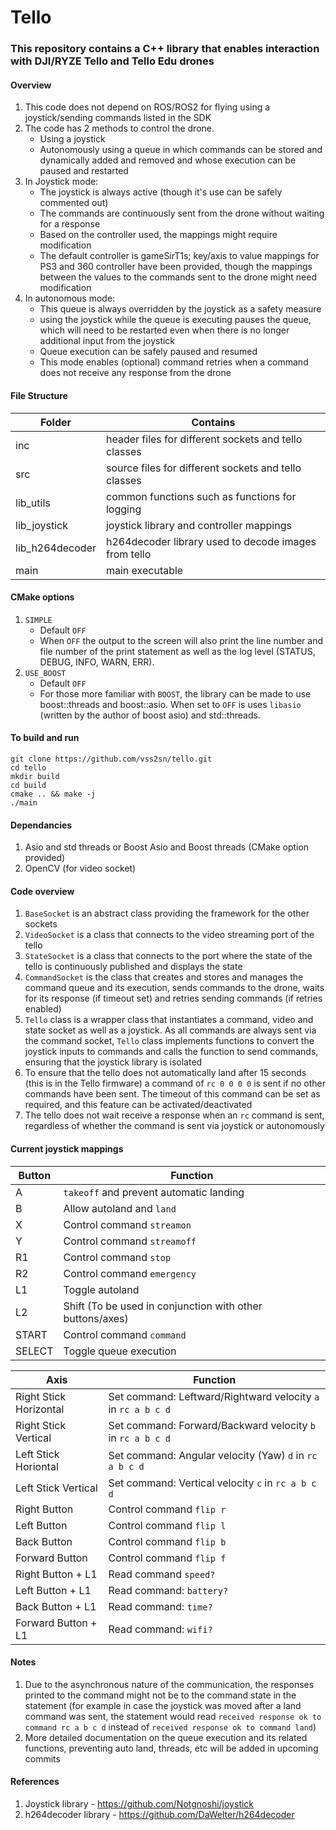 # Tello #

### This repository contains a C++ library that enables interaction with DJI/RYZE Tello and Tello Edu drones ###

#### Overview ####
1. This code does not depend on ROS/ROS2 for flying using a joystick/sending commands listed in the SDK
2. The code has 2 methods to control the drone.
    - Using a joystick
    - Autonomously using a queue in which commands can be stored and dynamically added and removed and whose execution can be paused and restarted
3. In Joystick mode:
    - The joystick is always active (though it's use can be safely commented out)
    - The commands are continuously sent from the drone without waiting for a response
    - Based on the controller used, the mappings might require modification
    - The default controller is gameSirT1s; key/axis to value mappings for PS3 and 360 controller have been provided, though the mappings between the values to the commands sent to the drone might need modification
4. In autonomous mode:
    - This queue is always overridden by the joystick as a safety measure
    - using the joystick while the queue is executing pauses the queue, which will need to be restarted even when there is no longer additional input from the joystick
    - Queue execution can be safely paused and resumed
    - This mode enables (optional) command retries when a command does not receive any response from the drone

#### File Structure ####

|Folder|Contains|
|-------------|-------------|
| inc  | header files for different sockets and tello classes |
| src  | source files for different sockets and tello classes |
| lib_utils | common functions such as functions for logging |
| lib_joystick | joystick library and controller mappings |
| lib_h264decoder | h264decoder library used to decode images from tello |
| main | main executable |

#### CMake options ####
1. `SIMPLE`
    - Default `OFF`
    - When `OFF` the output to the screen will also print the line number and file number of the print statement as well as the log level (STATUS, DEBUG, INFO, WARN, ERR).
2. `USE_BOOST`
    - Default `OFF`
    - For those more familiar with `BOOST`, the library can be made to use boost::threads and boost::asio. When set to `OFF` is uses `libasio` (written by the author of boost asio) and std::threads.

#### To build and run ####
    git clone https://github.com/vss2sn/tello.git  
    cd tello  
    mkdir build  
    cd build  
    cmake .. && make -j
    ./main  

#### Dependancies ####
1. Asio and std threads or Boost Asio and Boost threads (CMake option provided)
2. OpenCV (for video socket)

#### Code overview #####
1. `BaseSocket` is an abstract class providing the framework for the other sockets
2. `VideoSocket` is a class that connects to the video streaming port of the tello
3. `StateSocket` is a class that connects to the port where the state of the tello is continuously published and displays the state
4. `CommandSocket` is the class that creates and stores and manages the command queue and its execution, sends commands to the drone, waits for its response (if timeout set) and retries sending commands (if retries enabled)
5. `Tello` class is a wrapper class that instantiates a command, video and state socket as well as a joystick. As all commands are always sent via the command socket, `Tello` class implements functions to convert the joystick inputs to commands and calls the function to send commands, ensuring that the joystick library is isolated
6. To ensure that the tello does not automatically land after 15 seconds (this is in the Tello firmware) a command of `rc 0 0 0 0` is sent if no other commands have been sent. The timeout of this command can be set as required, and this feature can be activated/deactivated
7. The tello does not wait receive a response when an `rc` command is sent, regardless of whether the command is sent via joystick or autonomously

#### Current joystick mappings ####

| Button | Function |
|-------------|-------------|
| A  | `takeoff` and prevent automatic landing |
| B  | Allow autoland and `land` |
| X  | Control command `streamon` |
| Y  | Control command `streamoff` |
| R1 | Control command `stop` |
| R2 | Control command `emergency` |
| L1 | Toggle autoland |
| L2 | Shift (To be used in conjunction with other buttons/axes) |
| START | Control command `command` |
| SELECT | Toggle queue execution |

| Axis | Function |
|-------------|-------------|
| Right Stick Horizontal | Set command: Leftward/Rightward velocity `a` in `rc a b c d` |
| Right Stick Vertical | Set command: Forward/Backward velocity `b` in `rc a b c d`  |
| Left Stick Horiontal | Set command: Angular velocity (Yaw) `d` in `rc a b c d` |
| Left Stick Vertical | Set command: Vertical velocity `c` in `rc a b c d` |
| Right Button | Control command `flip r`  |
| Left Button | Control command `flip l` |
| Back Button | Control command `flip b` |
| Forward Button | Control command `flip f` |
| Right Button + L1 | Read command `speed?` |
| Left Button + L1 | Read command: `battery?` |
| Back Button + L1 | Read command: `time?` |
| Forward Button + L1 | Read command: `wifi?` |

#### Notes ####
1. Due to the asynchronous nature of the communication, the responses printed to the command might not be to the command state in the statement (for example in case the joystick was moved after a land command was sent, the statement would read `received response ok to command rc a b c d` instead of `received response ok to command land`)
2. More detailed documentation on the queue execution and its related functions, preventing auto land, threads, etc will be added in upcoming commits

#### References ####
1. Joystick library - https://github.com/Notgnoshi/joystick
2. h264decoder library - https://github.com/DaWelter/h264decoder
